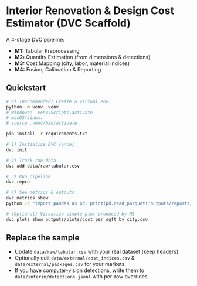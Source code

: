 # Interior Renovation & Design Cost Estimator (DVC Scaffold)

A 4-stage DVC pipeline:
- **M1:** Tabular Preprocessing
- **M2:** Quantity Estimation (from dimensions & detections)
- **M3:** Cost Mapping (city, labor, material indices)
- **M4:** Fusion, Calibration & Reporting

## Quickstart

```bash
# 0) (Recommended) Create a virtual env
python -m venv .venv
# Windows: .venv\Scripts\activate
# macOS/Linux:
# source .venv/bin/activate

pip install -r requirements.txt

# 1) Initialize DVC (once)
dvc init

# 2) Track raw data
dvc add data/raw/tabular.csv

# 3) Run pipeline
dvc repro

# 4) See metrics & outputs
dvc metrics show
python -c "import pandas as pd; print(pd.read_parquet('outputs/reports/final_estimates.parquet').head())"

# (Optional) Visualize simple plot produced by M3
dvc plots show outputs/plots/cost_per_sqft_by_city.csv
```

## Replace the sample
- Update `data/raw/tabular.csv` with your real dataset (keep headers).
- Optionally edit `data/external/cost_indices.csv` & `data/external/packages.csv` for your markets.
- If you have computer-vision detections, write them to `data/interim/detections.jsonl` with per-row overrides.
